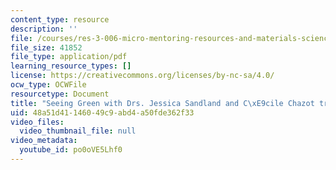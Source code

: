 ```yaml
---
content_type: resource
description: ''
file: /courses/res-3-006-micro-mentoring-resources-and-materials-science-curriculum-spring-2021/po0oVE5Lhf0_transcript.pdf
file_size: 41852
file_type: application/pdf
learning_resource_types: []
license: https://creativecommons.org/licenses/by-nc-sa/4.0/
ocw_type: OCWFile
resourcetype: Document
title: "Seeing Green with Drs. Jessica Sandland and C\xE9cile Chazot transcript"
uid: 48a51d41-1460-49c9-abd4-a50fde362f33
video_files:
  video_thumbnail_file: null
video_metadata:
  youtube_id: po0oVE5Lhf0
---
```

